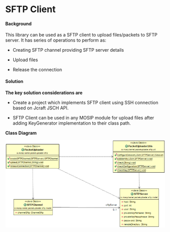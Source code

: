 ﻿# SFTP Client

#### Background

This library can be used as a SFTP client to upload files/packets to SFTP server. It has series of operations to perform as:

- Creating SFTP channel providing SFTP server details


- Upload files


- Release the connection
 


#### Solution



**The key solution considerations are**


- Create a project which implements SFTP client using SSH connection based on Jcraft JSCH API.


- SFTP Client can be used in any MOSIP module for upload files after adding KeyGenerator implementation to their class path.



**Class Diagram**



![Class Diagram](_images/kernel-packetuploader-sftp-cd.png)


